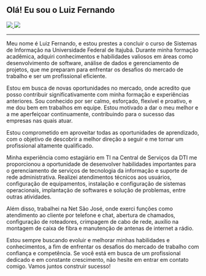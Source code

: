 ## Olá! Eu sou o Luiz Fernando

<a href="https://www.linkedin.com/in/luiz-fernando-de-souza-87b07b124/" target="_blank">
<img src="https://img.shields.io/badge/LinkedIn-0077B5?style=for-the-badge&logo=linkedin&logoColor=white" />
</a>


<a href="mailto:luizfs138@gmail.com" target="_blank">
<img src="https://img.shields.io/badge/Gmail-D14836?style=for-the-badge&logo=gmail&logoColor=white" />
</a>

_______________

Meu nome é Luiz Fernando, e estou prestes a concluir o curso de Sistemas de Informação na Universidade Federal de Itajubá. Durante minha formação acadêmica, adquiri conhecimentos e habilidades valiosos em áreas como desenvolvimento de software, análise de dados e gerenciamento de projetos, que me preparam para enfrentar os desafios do mercado de trabalho e ser um profissional eficiente.

Estou em busca de novas oportunidades no mercado, onde acredito que posso contribuir significativamente com minha formação e experiências anteriores. Sou conhecido por ser calmo, esforçado, flexível e proativo, e me dou bem em trabalhos em equipe. Estou motivado a dar o meu melhor e a me aperfeiçoar continuamente, contribuindo para o sucesso das empresas nas quais atuar.

Estou comprometido em aproveitar todas as oportunidades de aprendizado, com o objetivo de descobrir a melhor direção a seguir e me tornar um profissional altamente qualificado.

Minha experiência como estagiário em TI na Central de Serviços da DTI me proporcionou a oportunidade de desenvolver habilidades importantes para o gerenciamento de serviços de tecnologia da informação e suporte de rede administrativa. Realizei atendimentos técnicos aos usuários, configuração de equipamentos, instalação e configuração de sistemas operacionais, implantação de softwares e solução de problemas, entre outras atividades.

Além disso, trabalhei na Net São José, onde exerci funções como atendimento ao cliente por telefone e chat, abertura de chamados, configuração de roteadores, crimpagem de cabo de rede, auxílio na montagem de caixa de fibra e manutenção de antenas de internet a rádio.

Estou sempre buscando evoluir e melhorar minhas habilidades e conhecimentos, a fim de enfrentar os desafios do mercado de trabalho com confiança e competência. Se você está em busca de um profissional dedicado e em constante crescimento, não hesite em entrar em contato comigo. Vamos juntos construir sucesso!
